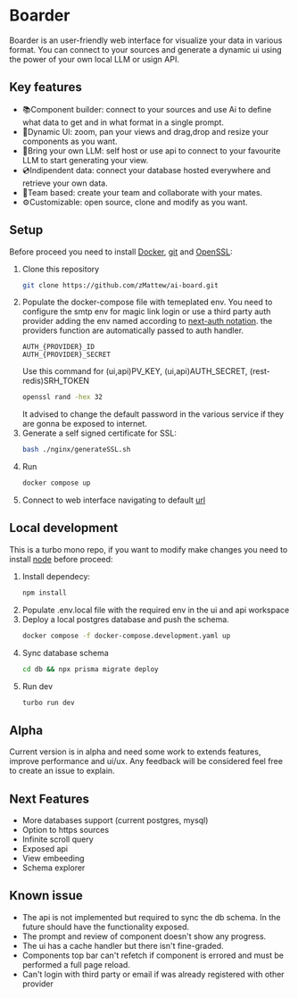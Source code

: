 # Boarder
Boarder is an user-friendly web interface for visualize your data in various format. You can connect to your sources and generate a dynamic ui using the power of your own local LLM or usign API.

## Key features
- 📚Component builder: connect to your sources and use Ai to define what data to get and in what format in a single prompt.
- 📱Dynamic UI: zoom, pan your views and drag,drop and resize your components as you want.
- 🧩Bring your own LLM: self host or use api to connect to your favourite LLM to start generating your view.
- 💿Indipendent data: connect your database hosted everywhere and retrieve your own data. 
- 🤝Team based: create your team and collaborate with your mates.
- ⚙️Customizable: open source, clone and modify as you want.

## Setup
Before proceed you need to install [Docker](https://www.docker.com/), [git](https://git-scm.com/downloads) and [OpenSSL](https://openssl-library.org/source/):
1. Clone this repository
   ```bash
   git clone https://github.com/zMattew/ai-board.git
   ```
2. Populate the docker-compose file with temeplated env.
   You need to configure the smtp env for magic link login or use a third party auth provider adding the env named according to [next-auth notation](https://authjs.dev/getting-started/authentication/oauth).
   the providers function are automatically passed to auth handler.
   ```dockercompose
   AUTH_{PROVIDER}_ID
   AUTH_{PROVIDER}_SECRET
   ```
   Use this command for (ui,api)PV_KEY, (ui,api)AUTH_SECRET, (rest-redis)SRH_TOKEN
   ```bash
   openssl rand -hex 32
   ```
   It advised to change the default password in the various service if they are gonna be exposed to internet.
4. Generate a self signed certificate for SSL:
   ```bash
   bash ./nginx/generateSSL.sh 
   ```
5. Run
   ```bash
   docker compose up
   ```
6. Connect to web interface navigating to default [url](https://localhost/home)
  
## Local development
This is a turbo mono repo, if you want to modify make changes you need to install [node](https://nodejs.org/en/download) before proceed:
1. Install dependecy:
   ```bash
   npm install
   ```
2. Populate .env.local file with the required env in the ui and api workspace
3. Deploy a local postgres database and push the schema.
   ```bash
   docker compose -f docker-compose.development.yaml up
   ```
4. Sync database schema 
   ```bash
   cd db && npx prisma migrate deploy
   ```
5. Run dev
   ```bash
   turbo run dev
   ```
## Alpha
Current version is in alpha and need some work to extends features, improve performance and ui/ux.
Any feedback will be considered feel free to create an issue to explain.

## Next Features 
- More databases support (current postgres, mysql)
- Option to https sources
- Infinite scroll query
- Exposed api
- View embeeding
- Schema explorer

## Known issue
- The api is not implemented but required to sync the db schema. In the future should have the functionality exposed.
- The prompt and review of component doesn't show any progress.
- The ui has a cache handler but there isn't fine-graded.
- Components top bar can't refetch if component is errored and must be performed a full page reload.
- Can't login with third party or email if was already registered with other provider